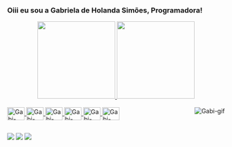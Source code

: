 ### Oiii eu sou a Gabriela de Holanda Simões, Programadora!
<div align="center">
  <a href="https://github.com/holanda05">
  <img height="180em" src="https://github-readme-stats.vercel.app/api?username=holanda05&show_icons=true&theme=jolly&include_all_commits=true&count_private=true"/>
  <img height="180em" src="https://github-readme-stats.vercel.app/api/top-langs/?username=holanda05&layout=compact&langs_count=7&theme=jolly"/>
</div>
<div style="display: inline_block"><br>
  <img align="center" alt="Gabi-Flutter" height="30" width="40" src="https://cdn.jsdelivr.net/gh/devicons/devicon/icons/flutter/flutter-original.svg" />
  <img align="center" alt="Gabi-Dart" height="30" width="40" src="https://cdn.jsdelivr.net/gh/devicons/devicon/icons/dart/dart-original.svg" />
  <img align="center" alt="Gabi-Android" height="30" width="40" src="https://cdn.jsdelivr.net/gh/devicons/devicon/icons/adonisjs/adonisjs-original.svg" />
  <img align="center" alt="Gabi-Apple" height="30" width="40"src="https://cdn.jsdelivr.net/gh/devicons/devicon/icons/adonisjs/adonisjs-original.svg" />
  <img align="center" alt="Gabi-AndroidStudio" height="30" width="40"src="https://cdn.jsdelivr.net/gh/devicons/devicon/icons/androidstudio/androidstudio-original.svg" />
  <img align="center" alt="Gabi-Vscode" height="30" width="40" src="https://cdn.jsdelivr.net/gh/devicons/devicon/icons/vscode/vscode-original.svg" />
<img align="right" alt="Gabi-gif" src="https://discordapp.com/channels/968283379999080489/968284263646629888/976246463564750899"/>
</div>
  
  ##
 
<div> 
  <a href="https://www.instagram.com/holanda_gabis" target="_blank"><img src="https://img.shields.io/badge/-Instagram-%23E4405F?style=for-the-badge&logo=instagram&logoColor=white" target="_blank"></a>
  <a href = "mailto:gabrieladeholanda05@gmail.com"><img src="https://img.shields.io/badge/-Gmail-%23333?style=for-the-badge&logo=gmail&logoColor=white" target="_blank"></a>
  <a href="https://www.linkedin.com/in/gabriela-holanda-sim%C3%B5es-66825b182/" target="_blank"><img src="https://img.shields.io/badge/-LinkedIn-%230077B5?style=for-the-badge&logo=linkedin&logoColor=white" target="_blank"></a> 
 
</div>

